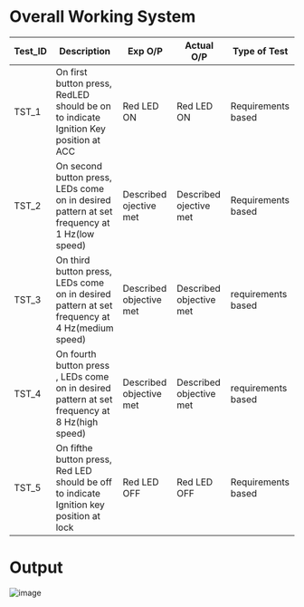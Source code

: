 # Overall Working System

Test_ID | Description | Exp O/P | Actual O/P | Type of Test
------- | ----------- | ------- | --------- | ------------
TST_1 | On first button press, RedLED should be on to indicate Ignition Key position at ACC | Red LED ON | Red LED ON | Requirements based
TST_2 | On second button press, LEDs come on in desired pattern at set frequency at 1 Hz(low speed) | Described ojective met | Described ojective met | Requirements based
TST_3 | On third button press, LEDs come on in desired pattern at set frequency at 4 Hz(medium speed) | Described objective met | Described objective met | requirements based
TST_4 | On fourth button press , LEDs come on in desired pattern at set frequency at 8 Hz(high speed) | Described objective met | Described objective met | requirements based
TST_5 | On fifthe button press, Red LED should be off to indicate Ignition key position at lock | Red LED OFF | Red LED OFF | Requirements based

# Output

![image](https://user-images.githubusercontent.com/104186419/168486135-4c4676e0-9924-4c36-a2cb-a5fffc7ca820.png)

